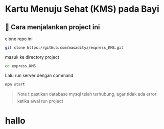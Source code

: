 # Kartu Menuju Sehat (KMS) pada Bayi

## :book: Cara menjalankan project ini

clone repo ini

```bash
git clone https://github.com/masaditya/express_KMS.git
```

masuk ke directory project

```bash
cd express_KMS
```

Lalu run server dengan command

```bash
npm start
```

> Note :exclamation: pastikan database mysql telah terhubung, agar tidak ada error ketika awal run project

# hallo
